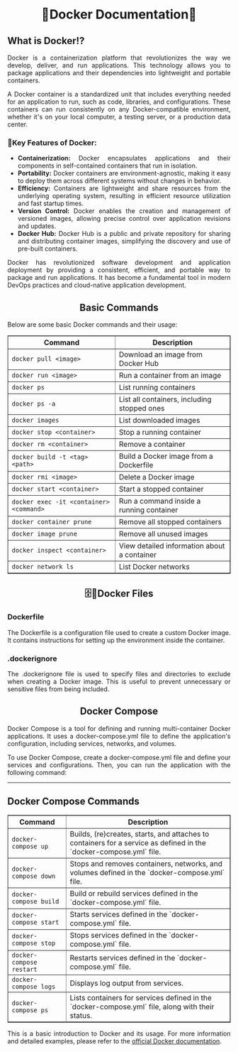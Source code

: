 
<h1 align="center">🐳Docker Documentation🐳</h1>

<h2 >What is Docker⁉️</h2>

<p align="justify">Docker is a containerization platform that revolutionizes the way we develop, deliver, and run applications. This technology allows you to package applications and their dependencies into lightweight and portable containers.</p>

<p align="justify">A Docker container is a standardized unit that includes everything needed for an application to run, such as code, libraries, and configurations. These containers can run consistently on any Docker-compatible environment, whether it's on your local computer, a testing server, or a production data center.</p>

<h3>🔐Key Features of Docker:</h3>
<ul>
    <li align="justify"><strong>Containerization:</strong> Docker encapsulates applications and their components in self-contained containers that run in isolation.</li>
    <li align="justify"><strong>Portability:</strong> Docker containers are environment-agnostic, making it easy to deploy them across different systems without changes in behavior.</li>
    <li align="justify"><strong>Efficiency:</strong> Containers are lightweight and share resources from the underlying operating system, resulting in efficient resource utilization and fast startup times.</li>
    <li align="justify"><strong>Version Control:</strong> Docker enables the creation and management of versioned images, allowing precise control over application revisions and updates.</li>
    <li align="justify"><strong>Docker Hub:</strong> Docker Hub is a public and private repository for sharing and distributing container images, simplifying the discovery and use of pre-built containers.</li>
</ul>

<p align="justify">Docker has revolutionized software development and application deployment by providing a consistent, efficient, and portable way to package and run applications. It has become a fundamental tool in modern DevOps practices and cloud-native application development.</p>


<h2 align="center">Basic Commands</h2>
    <p align="justify"> Below are some basic Docker commands and their usage:</p>
<table border="1">
    <tr>
        <th>Command</th>
        <th>Description</th>
    </tr>
    <tr>
        <td><code>docker pull &lt;image&gt;</code></td>
        <td>Download an image from Docker Hub</td>
    </tr>
    <tr>
        <td><code>docker run &lt;image&gt;</code></td>
        <td>Run a container from an image</td>
    </tr>
    <tr>
        <td><code>docker ps</code></td>
        <td>List running containers</td>
    </tr>
    <tr>
        <td><code>docker ps -a</code></td>
        <td>List all containers, including stopped ones</td>
    </tr>
    <tr>
        <td><code>docker images</code></td>
        <td>List downloaded images</td>
    </tr>
    <tr>
        <td><code>docker stop &lt;container&gt;</code></td>
        <td>Stop a running container</td>
    </tr>
    <tr>
        <td><code>docker rm &lt;container&gt;</code></td>
        <td>Remove a container</td>
    </tr>
    <tr>
        <td><code>docker build -t &lt;tag&gt; &lt;path&gt;</code></td>
        <td>Build a Docker image from a Dockerfile</td>
    </tr>
    <tr>
        <td><code>docker rmi &lt;image&gt;</code></td>
        <td>Delete a Docker image</td>
    </tr>
    <tr>
        <td><code>docker start &lt;container&gt;</code></td>
        <td>Start a stopped container</td>
    </tr>
    <tr>
        <td><code>docker exec -it &lt;container&gt; &lt;command&gt;</code></td>
        <td>Run a command inside a running container</td>
    </tr>
    <tr>
        <td><code>docker container prune</code></td>
        <td>Remove all stopped containers</td>
    </tr>
    <tr>
        <td><code>docker image prune</code></td>
        <td>Remove all unused images</td>
    </tr>
    <tr>
        <td><code>docker inspect &lt;container&gt;</code></td>
        <td>View detailed information about a container</td>
    </tr>
    <tr>
        <td><code>docker network ls</code></td>
        <td>List Docker networks</td>
    </tr>
</table>


<h2 align="center">🗄️🐳Docker Files</h2>

<h3>Dockerfile</h3>
<p align="justify"> The Dockerfile is a configuration file used to create a custom Docker image. It contains instructions for setting up the environment inside the container.</p>

<h3>.dockerignore</h3>
<p align="justify"> The .dockerignore file is used to specify files and directories to exclude when creating a Docker image. This is useful to prevent unnecessary or sensitive files from being included.</p>

<h2 align="center">Docker Compose</h2>
<p align="justify"> Docker Compose is a tool for defining and running multi-container Docker applications. It uses a docker-compose.yml file to define the application's configuration, including services, networks, and volumes.</p>

<p align="justify"> To use Docker Compose, create a docker-compose.yml file and define your services and configurations. Then, you can run the application with the following command:</p>

---

<h2>Docker Compose Commands</h2>

<table align="justify" border="1">
    <tr>
        <th>Command</th>
        <th>Description</th>
    </tr>
    <tr>
        <td><code>docker-compose up</code></td>
        <td>Builds, (re)creates, starts, and attaches to containers for a service as defined in the `docker-compose.yml` file.</td>
    </tr>
    <tr>
        <td><code>docker-compose down</code></td>
        <td>Stops and removes containers, networks, and volumes defined in the `docker-compose.yml` file.</td>
    </tr>
    <tr>
        <td><code>docker-compose build</code></td>
        <td>Build or rebuild services defined in the `docker-compose.yml` file.</td>
    </tr>
    <tr>
        <td><code>docker-compose start</code></td>
        <td>Starts services defined in the `docker-compose.yml` file.</td>
    </tr>
    <tr>
        <td><code>docker-compose stop</code></td>
        <td>Stops services defined in the `docker-compose.yml` file.</td>
    </tr>
    <tr>
        <td><code>docker-compose restart</code></td>
        <td>Restarts services defined in the `docker-compose.yml` file.</td>
    </tr>
    <tr>
        <td><code>docker-compose logs</code></td>
        <td>Displays log output from services.</td>
    </tr>
    <tr>
        <td><code>docker-compose ps</code></td>
        <td>Lists containers for services defined in the `docker-compose.yml` file, along with their status.</td>
    </tr>
</table>


<p align="justify"> This is a basic introduction to Docker and its usage. For more information and detailed examples, please refer to the <a href="https://docs.docker.com/">official Docker documentation</a>.</p>

